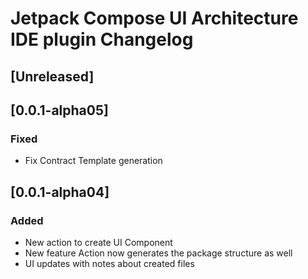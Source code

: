 <!-- Keep a Changelog guide -> https://keepachangelog.com -->

# Jetpack Compose UI Architecture IDE plugin  Changelog

## [Unreleased]

## [0.0.1-alpha05]
### Fixed
- Fix Contract Template generation

## [0.0.1-alpha04]
### Added
- New action to create UI Component
- New feature Action now generates the package structure as well
- UI updates with notes about created files